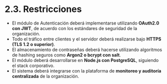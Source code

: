 # 2.3. Restricciones

- El módulo de Autenticación deberá implementarse utilizando **OAuth2.0 con JWT**, de acuerdo con los estándares de seguridad de la organización.  
- Todo el tráfico entre clientes y el servidor deberá realizarse bajo **HTTPS (TLS 1.2 o superior)**.  
- El almacenamiento de contraseñas deberá hacerse utilizando algoritmos de hashing seguros como **Argon2 o bcrypt con salt**.  
- El módulo deberá desarrollarse en **Node.js con PostgreSQL**, siguiendo el stack corporativo.  
- El sistema deberá integrarse con la plataforma de **monitoreo y auditoría centralizada** de la organización.